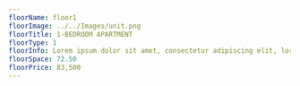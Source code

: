 ```yaml
---
floorName: floor1
floorImage: ../../Images/unit.png
floorTitle: 1-BEDROOM APARTMENT
floorType: 1
floorInfo: Lorem ipsum dolor sit amet, consectetur adipiscing elit, lorem ipsum Lorem ipsum dolor sit amet
floorSpace: 72.50
floorPrice: 83,500
---
```

